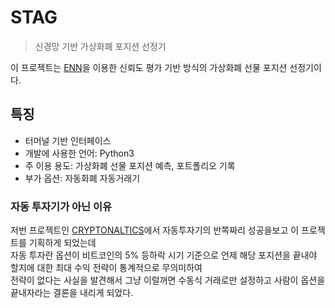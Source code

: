 # STAG
 > 신경망 기반 가상화폐 포지션 선정기 
  
이 프로젝트는 [ENN](https://github.com/deepmind/enn )을 이용한 신뢰도 평가 기반 방식의 가상화폐 선물 포지션 선정기이다.

## 특징
- 터머널 기반 인터페이스
- 개발에 사용한 언어: Python3
- 주 이용 용도: 가상화폐 선물 포지션 예측, 포트폴리오 기록
- 부가 옵션: 자동화폐 자동거래기

### 자동 투자기가 아닌 이유
 저번 프로젝트인 [CRYPTONALTICS](https://github.com/jepetolee/CRYPTONALYTICS )에서 자동투자기의 반쪽짜리 성공을보고 이 프로젝트를 기획하게 되었는데 <br> 
자동 투자란 옵션이 비트코인의 5% 등하락 시기 기준으로 언제 해당 포지션을 끝내야 할지에 대한 최대 수익 전략이 통계적으로 무의미하여 <br>
 전략이 없다는 사실을 발견해서 그냥 이럴꺼면 수동식 거래로만 설정하고 사람이 옵션을 끝내자라는 결론을 내리게 되었다.




